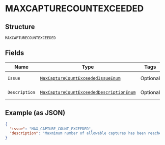 
# MAXCAPTURECOUNTEXCEEDED

## Structure

`MAXCAPTURECOUNTEXCEEDED`

## Fields

| Name | Type | Tags | Description | Getter | Setter |
|  --- | --- | --- | --- | --- | --- |
| `Issue` | [`MaxCaptureCountExceededIssueEnum`](../../doc/models/max-capture-count-exceeded-issue-enum.md) | Optional | - | MaxCaptureCountExceededIssueEnum getIssue() | setIssue(MaxCaptureCountExceededIssueEnum issue) |
| `Description` | [`MaxCaptureCountExceededDescriptionEnum`](../../doc/models/max-capture-count-exceeded-description-enum.md) | Optional | - | MaxCaptureCountExceededDescriptionEnum getDescription() | setDescription(MaxCaptureCountExceededDescriptionEnum description) |

## Example (as JSON)

```json
{
  "issue": "MAX_CAPTURE_COUNT_EXCEEDED",
  "description": "Maxmimum number of allowable captures has been reached. No additional captures are possible for this authorization. Contact Customer Service or your account manager to change the number of captures for a given authorization."
}
```

